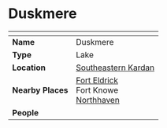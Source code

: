 # Duskmere

| []() | |
| --- | --- |
| **Name** | Duskmere |
| **Type** | Lake |
| **Location** | [Southeastern Kardan](../../regions/southeastern-kardan.md) |
| **Nearby Places** | [Fort Eldrick](../../settlements/forts/fort-eldrick.md)<br>Fort Knowe<br>[Northhaven](../../settlements/cities/northhaven.md) |
| **People** | |

